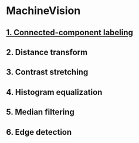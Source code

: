 # MachineVision

## [1. Connected-component labeling](./01%20Conneted-compoent%20labeling/README.md)


## 2. Distance transform


## 3. Contrast stretching


## 4. Histogram equalization


## 5. Median filtering


## 6. Edge detection